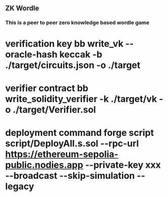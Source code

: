 ## ZK Wordle


### This is a peer to peer zero knowledge based wordle game

# verification key   bb write_vk --oracle-hash keccak -b ./target/circuits.json -o ./target 
# verifier contract bb write_solidity_verifier -k ./target/vk -o ./target/Verifier.sol

# deployment command forge script script/DeployAll.s.sol --rpc-url https://ethereum-sepolia-public.nodies.app --private-key xxx --broadcast --skip-simulation --legacy